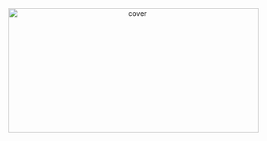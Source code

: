 <div align="center">
<img width="100%" height = "250px" src="https://discord-md-badge.vercel.app/api/shield/251092341966897154?theme=discord" alt="cover" />
</div>

